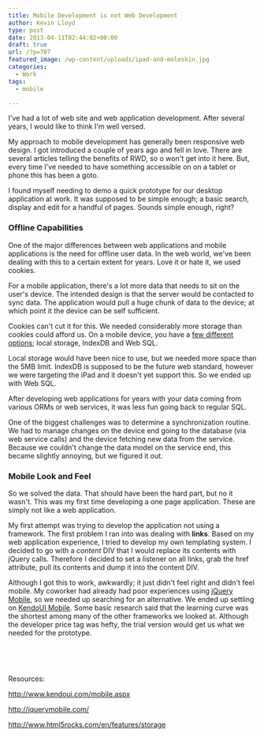 ```yaml
---
title: Mobile Development is not Web Development
author: Kevin Lloyd
type: post
date: 2013-04-11T02:44:02+00:00
draft: true
url: /?p=707
featured_image: /wp-content/uploads/ipad-and-moleskin.jpg
categories:
  - Work
tags:
  - mobile

---
```

I've had a lot of web site and web application development. After several years, I would like to think I'm well versed.

My approach to mobile development has generally been responsive web design. I got introduced a couple of years ago and fell in love. There are several articles telling the benefits of RWD, so o won't get into it here. But, every time I've needed to have something accessible on on a tablet or phone this has been a goto.

I found myself needing to demo a quick prototype for our desktop application at work. It was supposed to be simple enough; a basic search, display and edit for a handful of pages. Sounds simple enough, right?

### Offline Capabilities

One of the major differences between web applications and mobile applications is the need for offline user data. In the web world, we've been dealing with this to a certain extent for years. Love it or hate it, we used cookies.

For a mobile application, there's a lot more data that needs to sit on the user's device. The intended design is that the server would be contacted to sync data. The application would pull a huge chunk of data to the device; at which point it the device can be self sufficient.

Cookies can't cut it for this. We needed considerably more storage than cookies could afford us. On a mobile device, you have a [few different options][1]; local storage, IndexDB and Web SQL.

Local storage would have been nice to use, but we needed more space than the 5MB limit. IndexDB is supposed to be the future web standard, however we were targeting the iPad and it doesn't yet support this. So we ended up with Web SQL.

After developing web applications for years with your data coming from various ORMs or web services, it was less fun going back to regular SQL.

One of the biggest challenges was to determine a synchronization routine. We had to manage changes on the device end going to the database (via web service calls) and the device fetching new data from the service. Because we couldn't change the data model on the service end, this became slightly annoying, but we figured it out.

### Mobile Look and Feel

So we solved the data. That should have been the hard part, but no it wasn't. This was my first time developing a one page application. These are simply not like a web application.

My first attempt was trying to develop the application not using a framework. The first problem I ran into was dealing with **links**. Based on my web application experience, I tried to develop my own templating system. I decided to go with a _content_ DIV that I would replace its contents with jQuery calls. Therefore I decided to set a listener on all links, grab the href attribute, pull its contents and dump it into the content DIV.

Although I got this to work, awkwardly; it just didn't feel right and didn't feel mobile. My coworker had already had poor experiences using [jQuery Mobile][2], so we needed up searching for an alternative. We ended up settling on [KendoUI Mobile][3]. Some basic research said that the learning curve was the shortest among many of the other frameworks we looked at. Although the developer price tag was hefty, the trial version would get us what we needed for the prototype.

&nbsp;

&nbsp;

Resources:

http://www.kendoui.com/mobile.aspx

http://jquerymobile.com/

http://www.html5rocks.com/en/features/storage

 [1]: http://www.html5rocks.com/en/features/storage
 [2]: http://jquerymobile.com/
 [3]: http://www.kendoui.com/mobile.aspx